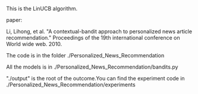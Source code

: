 This is the LinUCB algorithm.

paper:

Li, Lihong, et al. "A contextual-bandit approach to personalized news article recommendation." Proceedings of the 19th international conference on World wide web. 2010.

The code is in the folder ./Personalized_News_Recommendation

All the models is in ./Personalized_News_Recommendation/bandits.py

"./output" is the root of the outcome.You can find the experiment code in ./Personalized_News_Recommendation/experiments

